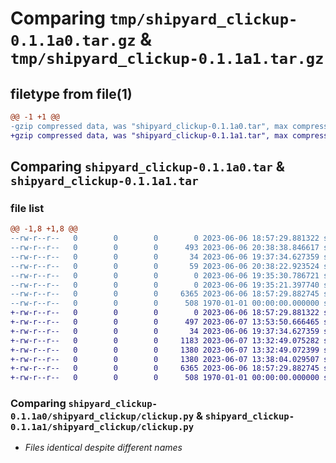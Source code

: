 # Comparing `tmp/shipyard_clickup-0.1.1a0.tar.gz` & `tmp/shipyard_clickup-0.1.1a1.tar.gz`

## filetype from file(1)

```diff
@@ -1 +1 @@
-gzip compressed data, was "shipyard_clickup-0.1.1a0.tar", max compression
+gzip compressed data, was "shipyard_clickup-0.1.1a1.tar", max compression
```

## Comparing `shipyard_clickup-0.1.1a0.tar` & `shipyard_clickup-0.1.1a1.tar`

### file list

```diff
@@ -1,8 +1,8 @@
--rw-r--r--   0        0        0        0 2023-06-06 18:57:29.881322 shipyard_clickup-0.1.1a0/README.md
--rw-r--r--   0        0        0      493 2023-06-06 20:38:38.846617 shipyard_clickup-0.1.1a0/pyproject.toml
--rw-r--r--   0        0        0       34 2023-06-06 19:37:34.627359 shipyard_clickup-0.1.1a0/shipyard_clickup/__init__.py
--rw-r--r--   0        0        0       59 2023-06-06 20:38:22.923524 shipyard_clickup-0.1.1a0/shipyard_clickup/cli/add_comment.py
--rw-r--r--   0        0        0        0 2023-06-06 19:35:30.786721 shipyard_clickup-0.1.1a0/shipyard_clickup/cli/create_task.py
--rw-r--r--   0        0        0        0 2023-06-06 19:35:21.397740 shipyard_clickup-0.1.1a0/shipyard_clickup/cli/edit_task.py
--rw-r--r--   0        0        0     6365 2023-06-06 18:57:29.882745 shipyard_clickup-0.1.1a0/shipyard_clickup/clickup.py
--rw-r--r--   0        0        0      508 1970-01-01 00:00:00.000000 shipyard_clickup-0.1.1a0/PKG-INFO
+-rw-r--r--   0        0        0        0 2023-06-06 18:57:29.881322 shipyard_clickup-0.1.1a1/README.md
+-rw-r--r--   0        0        0      497 2023-06-07 13:53:50.666465 shipyard_clickup-0.1.1a1/pyproject.toml
+-rw-r--r--   0        0        0       34 2023-06-06 19:37:34.627359 shipyard_clickup-0.1.1a1/shipyard_clickup/__init__.py
+-rw-r--r--   0        0        0     1183 2023-06-07 13:32:49.075282 shipyard_clickup-0.1.1a1/shipyard_clickup/cli/add_comment.py
+-rw-r--r--   0        0        0     1380 2023-06-07 13:32:49.072399 shipyard_clickup-0.1.1a1/shipyard_clickup/cli/create_task.py
+-rw-r--r--   0        0        0     1380 2023-06-07 13:38:04.029507 shipyard_clickup-0.1.1a1/shipyard_clickup/cli/edit_task.py
+-rw-r--r--   0        0        0     6365 2023-06-06 18:57:29.882745 shipyard_clickup-0.1.1a1/shipyard_clickup/clickup.py
+-rw-r--r--   0        0        0      508 1970-01-01 00:00:00.000000 shipyard_clickup-0.1.1a1/PKG-INFO
```

### Comparing `shipyard_clickup-0.1.1a0/shipyard_clickup/clickup.py` & `shipyard_clickup-0.1.1a1/shipyard_clickup/clickup.py`

 * *Files identical despite different names*


